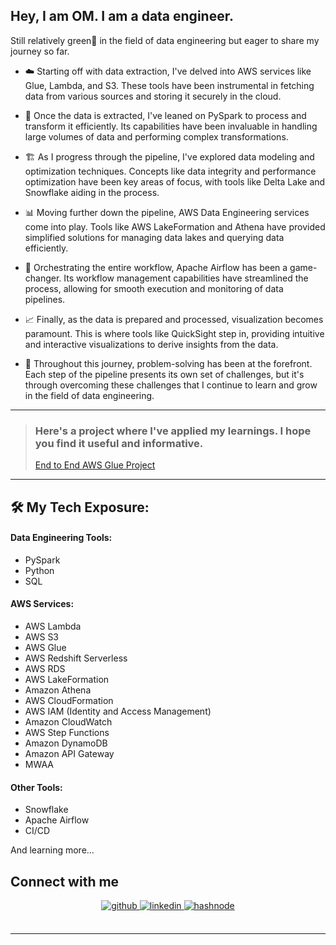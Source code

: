  
## Hey, I am OM. I am a data engineer.
  
Still relatively green🌱 in the field of data engineering but eager to share my journey so far.

- ☁️ Starting off with data extraction, I've delved into AWS services like Glue, Lambda, and S3. These tools have been instrumental in fetching data from various sources and storing it securely in the cloud.

- 🐍 Once the data is extracted, I've leaned on PySpark to process and transform it efficiently. Its capabilities have been invaluable in handling large volumes of data and performing complex transformations.

- 🏗️ As I progress through the pipeline, I've explored data modeling and optimization techniques. Concepts like data integrity and performance optimization have been key areas of focus, with tools like Delta Lake and Snowflake aiding in the process.

- 📊 Moving further down the pipeline, AWS Data Engineering services come into play. Tools like AWS LakeFormation and Athena have provided simplified solutions for managing data lakes and querying data efficiently.

- 🎩 Orchestrating the entire workflow, Apache Airflow has been a game-changer. Its workflow management capabilities have streamlined the process, allowing for smooth execution and monitoring of data pipelines.

- 📈 Finally, as the data is prepared and processed, visualization becomes paramount. This is where tools like QuickSight step in, providing intuitive and interactive visualizations to derive insights from the data.

- 🧩 Throughout this journey, problem-solving has been at the forefront. Each step of the pipeline presents its own set of challenges, but it's through overcoming these challenges that I continue to learn and grow in the field of data engineering.

---

> ### Here's a project where I've applied my learnings. I hope you find it useful and informative.
> [End to End AWS Glue Project](https://github.com/your-username/your-repository-name) 

---


## 🛠️ My Tech Exposure:

#### Data Engineering Tools:
- PySpark
- Python
- SQL

#### AWS Services:
- AWS Lambda
- AWS S3
- AWS Glue
- AWS Redshift Serverless
- AWS RDS
- AWS LakeFormation
- Amazon Athena
- AWS CloudFormation
- AWS IAM (Identity and Access Management)
- Amazon CloudWatch
- AWS Step Functions
- Amazon DynamoDB
- Amazon API Gateway
- MWAA

#### Other Tools:
- Snowflake
- Apache Airflow
- CI/CD

And learning more...
<br/>  


## Connect with me  
<div align="center">
<a href="https://github.com/omkale-dev" target="_blank">
<img src=https://img.shields.io/badge/github-%2324292e.svg?&style=for-the-badge&logo=github&logoColor=white alt=github style="margin-bottom: 5px;" />
</a>
<a href="https://linkedin.com/in/omkale-dev" target="_blank">
<img src=https://img.shields.io/badge/linkedin-%231E77B5.svg?&style=for-the-badge&logo=linkedin&logoColor=white alt=linkedin style="margin-bottom: 5px;" />
</a>
<a href="https://hashnode.com/@omkale" target="_blank">
<img src=https://img.shields.io/badge/hashnode-%232962FF.svg?&style=for-the-badge&logo=hashnode&logoColor=white alt=hashnode style="margin-bottom: 5px;" />
</a>  
</div>  
  

<br/>  

----
